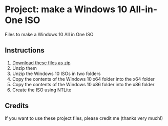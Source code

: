 # Project: make a Windows 10 All-in-One ISO
Files to make a Windows 10 All in One ISO

## Instructions
1. [Download these files as zip](https://github.com/Vichingo455/Files-for-Win10-AiO/archive/refs/heads/master.zip)
2. Unzip them
3. Unzip the Windows 10 ISOs in two folders
4. Copy the contents of the Windows 10 x64 folder into the x64 folder
5. Copy the contents of the Windows 10 x86 folder into the x86 folder
6. Create the ISO using NTLite

## Credits
If you want to use these project files, please credit me (thanks very much!)
